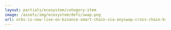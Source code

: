 ```yaml
---
layout: partials/ecosystem/category-item
image: /assets/img/ecosystem/defi/swap.png
url: orbs-is-now-live-on-binance-smart-chain-via-anyswap-cross-chain-bridge
---
```

